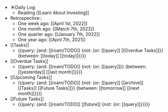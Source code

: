 - ☀️Daily Log:
    - Reading [[Learn About Investing]]
- Retrospective::
    - One week ago: [[April 1st, 2022]]
    - One month ago: [[March 7th, 2022]]
    - One quarter ago: [[January 7th, 2022]]
    - One year ago: [[April 7th, 2021]]
- [[Tasks]]
    - {{query: {and: [[roam/TODO]] {not: {or: [[query]] [[Overdue Tasks]]}} {between: [[today]] [[today]]}}}}
- [[Overdue Tasks]]
    - {{query: {and: [[roam/TODO]] {not: {or: [[query]]}} {between: [[yesterday]] [[last month]]}}}}
- [[Upcoming Tasks]]
    - {{query: {and: [[roam/TODO]] {not: {or: [[query]] [[archive]] [[Tasks]] [[Future Tasks]]}} {between: [[tomorrow]] [[next month]]}}}}
- [[Future Tasks]]
    - {{query: {and: [[roam/TODO]] [[future]] {not: {or: [[query]]}}}}}

